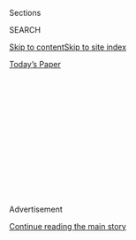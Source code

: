 <div id="app">

<div>

<div>

<div>

<div class="NYTAppHideMasthead css-1q2w90k e1suatyy0">

<div class="section css-ui9rw0 e1suatyy2">

<div class="css-eph4ug er09x8g0">

<div class="css-6n7j50">

</div>

<span class="css-1dv1kvn">Sections</span>

<div class="css-10488qs">

<span class="css-1dv1kvn">SEARCH</span>

</div>

[Skip to content](#site-content)[Skip to site index](#site-index)

</div>

<div class="css-10698na e1huz5gh0">

</div>

</div>

<div id="masthead-bar-one" class="section hasLinks css-15hmgas e1csuq9d3">

<div class="css-uqyvli e1csuq9d0">

</div>

<div class="css-1uqjmks e1csuq9d1">

</div>

<div class="css-9e9ivx">

[](https://myaccount.nytimes.com/auth/login?response_type=cookie&client_id=vi)

</div>

<div class="css-1bvtpon e1csuq9d2">

[Today’s Paper](https://www.nytimes.com/section/todayspaper)

</div>

</div>

</div>

</div>

<div data-aria-hidden="false">

<div id="site-content" role="main">

<div>

<div class="css-1aor85t" style="opacity:0.000000001;z-index:-1;visibility:hidden">

<div class="css-1hqnpie">

<div class="css-epjblv">

<span class="css-17xtcya">[Opinion](/section/opinion)</span><span class="css-x15j1o">|</span><span class="css-fwqvlz">Will
Democrats Fold Again?</span>

</div>

<div class="css-k008qs">

<div class="css-1iwv8en">

<span class="css-18z7m18"></span>

<div>

</div>

</div>

<span class="css-1n6z4y">https://nyti.ms/2XPW4HL</span>

<div class="css-1705lsu">

<div class="css-4xjgmj">

<div class="css-4skfbu" role="toolbar" data-aria-label="Social Media Share buttons, Save button, and Comments Panel with current comment count" data-testid="share-tools">

  - 
  - 
  - 
  - 
    
    <div class="css-6n7j50">
    
    </div>

  - 

</div>

</div>

</div>

</div>

</div>

</div>

<div id="NYT_TOP_BANNER_REGION" class="css-13pd83m">

</div>

<div id="top-wrapper" class="css-1sy8kpn">

<div id="top-slug" class="css-l9onyx">

Advertisement

</div>

[Continue reading the main story](#after-top)

<div class="ad top-wrapper" style="text-align:center;height:100%;display:block;min-height:250px">

<div id="top" class="place-ad" data-position="top" data-size-key="top">

</div>

</div>

<div id="after-top">

</div>

</div>

<div>

<div class="css-v5btjw etb61u70">

<div class="css-v05ibm etb61u71">

[Opinion](/section/opinion)

</div>

</div>

<div id="sponsor-wrapper" class="css-1hyfx7x">

<div id="sponsor-slug" class="css-19vbshk">

Supported by

</div>

[Continue reading the main story](#after-sponsor)

<div id="sponsor" class="ad sponsor-wrapper" style="text-align:center;height:100%;display:block">

</div>

<div id="after-sponsor">

</div>

</div>

<div class="css-186x18t">

</div>

<div class="css-1vkm6nb ehdk2mb0">

# Will Democrats Fold Again?

</div>

They keep accepting flawed bills.

<div class="css-18e8msd">

<div class="css-vp77d3 epjyd6m0">

<div class="css-1p10dcb ey68jwv0" data-aria-hidden="true">

[![David
Leonhardt](https://static01.nyt.com/images/2018/04/02/opinion/david-leonhardt/david-leonhardt-thumbLarge.png
"David Leonhardt")](https://www.nytimes.com/by/david-leonhardt)

</div>

<div class="css-1baulvz">

By [<span class="css-1baulvz last-byline" itemprop="name">David
Leonhardt</span>](https://www.nytimes.com/by/david-leonhardt)

<div class="css-8atqhb">

Opinion Columnist

</div>

</div>

</div>

  - April 21, 2020

  - 
    
    <div class="css-4xjgmj">
    
    <div class="css-d8bdto" role="toolbar" data-aria-label="Social Media Share buttons, Save button, and Comments Panel with current comment count" data-testid="share-tools">
    
      - 
      - 
      - 
      - 
        
        <div class="css-6n7j50">
        
        </div>
    
      - 
    
    </div>
    
    </div>

</div>

<div class="css-79elbk" data-testid="photoviewer-wrapper">

<div class="css-z3e15g" data-testid="photoviewer-wrapper-hidden">

</div>

<div class="css-1a48zt4 ehw59r15" data-testid="photoviewer-children">

![<span class="css-16f3y1r e13ogyst0" data-aria-hidden="true">House
Speaker Nancy Pelosi spoke to CNN about the government’s response to the
coronavirus pandemic on Capitol Hill this
month.</span><span class="css-cnj6d5 e1z0qqy90" itemprop="copyrightHolder"><span class="css-1ly73wi e1tej78p0">Credit...</span><span><span>Chip
Somodevilla/Getty
Images</span></span></span>](https://static01.nyt.com/images/2020/04/21/opinion/21leonhardt-newsletter/merlin_171192057_147e0a4e-9dd3-4edd-8305-be94ecc94987-articleLarge.jpg?quality=75&auto=webp&disable=upscale)

</div>

</div>

</div>

<div class="section meteredContent css-1r7ky0e" name="articleBody" itemprop="articleBody">

<div class="css-1fanzo5 StoryBodyCompanionColumn">

<div class="css-53u6y8">

*This article is part of David Leonhardt’s newsletter. You can* [*sign
up
here*](https://www.nytimes.com/newsletters/opiniontoday?action=click&module=Intentional&pgtype=Article)
*to receive it each weekday.*

Congressional Democrats believe that fiscal aid to states is one of the
most effective forms of economic stimulus, and many economists
[agree](https://www.economy.com/mark-zandi/documents/Stimulus-Impact-2008.pdf).
But Democrats have not insisted on a major aid program for states.
Instead, they may be on the verge of passing a fourth coronavirus bill
without such a program.

Congressional Democrats also believe that the 2020 elections could be [a
chaotic
mess](https://www.nytimes.com/2020/04/03/opinion/wisconsin-primary-coronavirus.html),
in which many people are forced to choose between voting and protecting
their health. Election experts
[agree](https://electionlawblog.org/?p=110034). Yet Democrats have not
insisted on the money and new rules necessary to hold elections safely
during a pandemic.

And many Democrats believe that the United States badly needs an
aggressive national program of [virus
testing](https://www.nytimes.com/2020/04/06/health/coronavirus-testing-us.html).
The first three coronavirus bills passed by Congress and signed by
President Trump didn’t include a national testing program.

</div>

</div>

<div class="css-1fanzo5 StoryBodyCompanionColumn">

<div class="css-53u6y8">

Yesterday, congressional Democrats began to show more backbone and said
they [would not
pass](https://www.nytimes.com/2020/04/20/us/politics/congress-coronavirus-bill.html)
a new coronavirus bill — organized around the expansion of a
small-business loan program — unless it included a national testing
program.

We’ll see if they stick to it.

Democrats don’t control the Senate or the White House, so obviously they
can’t dictate every aspect of the coronavirus
response.<span class="css-8l6xbc evw5hdy0"> </span>Given this reality,
they have won some important concessions in recent weeks, including
[much more
help](https://www.nytimes.com/2020/03/25/us/politics/coronavirus-senate-deal.html)
for unemployed workers. But Democrats have more political leverage than
they’ve been [willing to
use](https://www.nytimes.com/2020/04/06/opinion/coronavirus-stimulus-democrats.html)
so far.

When Barack Obama was president, congressional Republicans recognized
that the president’s party would take much of the blame for problems in
the country. As a result, they often adopted a tough (and sometimes
[cynical](https://www.simonandschuster.com/books/The-Cynic/Alec-MacGillis/9781501112034))
negotiating stance.

During the Trump presidency, Democrats have not been willing to be so
tough, even in the service of policies many nonpartisan observers
believe would help the country. Democrats insist that they will have
more chances — that the scale of the virus crisis means that Trump and
congressional Republicans will be desperate to pass yet another bill in
coming weeks and that state aid and election protection can be added to
those bills.

Perhaps. At some point, though, Democrats will have to decide when
they’re going to stop accepting bills that they know fall short of
what the country needs.

</div>

</div>

<div class="css-1fanzo5 StoryBodyCompanionColumn">

<div class="css-53u6y8">

**For more:**

  - [Jonathan
    Chait](https://nymag.com/intelligencer/2020/04/trump-coronavirus-open-state-governors-protests.html),
    New York magazine: Trump “is hurling all responsibility to state
    governments, leaving it to them to devise effective tests and to
    decide when to relax social distancing. At the same time, he is
    starving them of the resources to handle the job … Trump’s seemingly
    paradoxical stance is an attempt to hoard credit and shirk risk,
    straddling the demands of his business allies with the pleas of his
    public-health advisers.”

  - [Paul
    Waldman](https://www.washingtonpost.com/opinions/2020/04/20/war-against-states/),
    The Washington Post: “State and local budgets are suddenly facing
    all kinds of new costs related to the pandemic, while at the same
    time tax revenues have fallen off a cliff. If they don’t get help,
    they’ll have to start laying people off and slashing state services,
    which will only make the recession deeper and longer.”

  - [Linette
    Lopez](https://www.businessinsider.com/trump-treatment-state-governors-governments-coronavirus-response-getting-worse-2020-4),
    Business Insider: “While the federal government may have some
    guidelines for how states open up, it is not doing anything to ease
    that transition.”

*If you are not a subscriber to this newsletter, you can* [*subscribe
here*](https://www.nytimes.com/newsletters/david-leonhardt)*. You can
also join me on* [*Twitter
(@DLeonhardt)*](https://twitter.com/DLeonhardt) *and*
[*Facebook*](https://www.facebook.com/DavidRLeonhardt/)*.*

*Follow The New York Times Opinion section on*
[*Facebook*](https://www.facebook.com/nytopinion)*,* [*Twitter
(@NYTopinion)*](http://twitter.com/NYTOpinion) *and*
[*Instagram*](https://www.instagram.com/nytopinion/)*.*

</div>

</div>

</div>

<div>

</div>

<div>

</div>

<div>

</div>

<div>

<div id="bottom-wrapper" class="css-1ede5it">

<div id="bottom-slug" class="css-l9onyx">

Advertisement

</div>

[Continue reading the main story](#after-bottom)

<div id="bottom" class="ad bottom-wrapper" style="text-align:center;height:100%;display:block;min-height:90px">

</div>

<div id="after-bottom">

</div>

</div>

</div>

</div>

</div>

## Site Index

<div>

</div>

## Site Information Navigation

  - [© <span>2020</span> <span>The New York Times
    Company</span>](https://help.nytimes.com/hc/en-us/articles/115014792127-Copyright-notice)

<!-- end list -->

  - [NYTCo](https://www.nytco.com/)
  - [Contact
    Us](https://help.nytimes.com/hc/en-us/articles/115015385887-Contact-Us)
  - [Work with us](https://www.nytco.com/careers/)
  - [Advertise](https://nytmediakit.com/)
  - [T Brand Studio](http://www.tbrandstudio.com/)
  - [Your Ad
    Choices](https://www.nytimes.com/privacy/cookie-policy#how-do-i-manage-trackers)
  - [Privacy](https://www.nytimes.com/privacy)
  - [Terms of
    Service](https://help.nytimes.com/hc/en-us/articles/115014893428-Terms-of-service)
  - [Terms of
    Sale](https://help.nytimes.com/hc/en-us/articles/115014893968-Terms-of-sale)
  - [Site Map](https://spiderbites.nytimes.com)
  - [Help](https://help.nytimes.com/hc/en-us)
  - [Subscriptions](https://www.nytimes.com/subscription?campaignId=37WXW)

</div>

</div>

</div>

</div>
